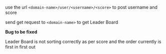 use the url ```<domain-name>/user/<username>/<score>``` to post username and score

send get request to ```<domain-name>``` to get Leader Board

**Bug to be fixed**

Leader Board is not sorting correctly as per score and the order currently is first in first out
